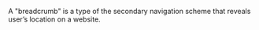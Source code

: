 A "breadcrumb" is a type of the secondary navigation scheme that reveals user’s location on a website.
